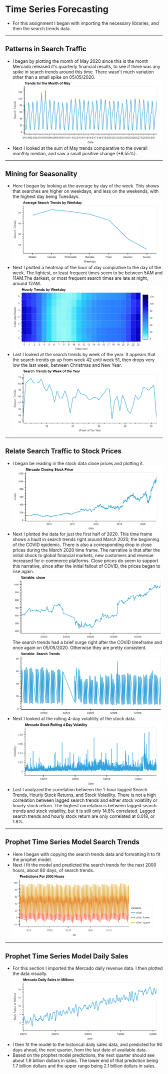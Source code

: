 # Time Series Forecasting
* For this assignment I began with importing the necessary libraries, and then the search trends data.
---
## Patterns in Search Traffic
* I began by plotting the month of May 2020 since this is the month Mercado released it's quarterly financial results, to see if there was any spike in search trends around this time. There wasn't much variation other than a small spike on 05/05/2020. 
![May 2020 Plot](Plots/May_2020_plot.png)
* Next I looked at the sum of May trends comparative to the overall monthly median, and saw a small positive change (+8.55%). 
---
## Mining for Seasonality
* Here I began by looking at the average by day of the week. This shows that searches are higher on weekdays, and less on the weekends, with the highest day being Tuesdays. 
![Average by Weekday](Plots/weekday_plot.png) 
* Next I plotted a heatmap of the hour of day comprative to the day of the week. The lightest, or least frequent times seem to be between 5AM and 11AM.The darkest, or most frequent search times are late at night, around 12AM. 
![Heatmap Plot](Plots/heatmap_plot.png)
* Last I looked at the search trends by week of the year. It appears that the search trends go up from week 42 until week 51, then drops very low the last week, between Christmas and New Year.
![Search Trends Week of Year](Plots/weekofyear_plot.png)
---
## Relate Search Traffic to Stock Prices
* I began be reading in the stock data close prices and plotting it. 
![Mercado Closing Price](Plots/close_plot.png) 
* Next I plotted the data for just the first half of 2020. This time frame shows a hault in search trends right around March 2020, the beginning of the COVID epidemic. There is also a corresponding drop in close prices during the March 2020 time frame. The narrative is that after the initial shock to global financial markets, new customers and revenue increased for e-commerce platforms. Close prices do seem to support this narrative, since after the initial fallout of COVID, the prices began to rise again.  
![First Half 2020 Close](Plots/first_half2020_close_plot.png)
The search trends had a brief surge right after the COVID timeframe and once again on 05/05/2020. Otherwise they are pretty consistent. 
![First Half 2020 Trends](Plots/first_half2020_trends_plot.png)
* Next I looked at the rolling 4-day volatility of the stock data. 
![Rolling 4-Day Volatility](Plots/rolling_volatility_plot.png)
* Last I analyzed the correlation between the 1-hour lagged Search Trends, Hourly Stock Returns, and Stock Volatility. There is not a high correlation between lagged search trends and either stock volatility or hourly stock return. The highest correlation is between lagged search trends and stock volatility, but it is still only 14.8% correlated. Lagged search trends and hourly stock return are only correlated at 0.018, or 1.8%. 
---
## Prophet Time Series Model Search Trends
* Here I began with copying the search trends data and formatting it to fit the prophet model. 
* Next I fit the model and predicted the search trends for the next 2000 hours, about 80 days, of search trends.  
![Search Trends Predictions](Plots/predictions_plot.png)
---
## Prophet Time Series Model Daily Sales
* For this section I imported the Mercado daily revenue data. I then plotted the data visually. 
![Mercado Daily Sales](Plots/daily_sales_plot.png)
* I then fit the model to the historical daily sales data, and predicted for 90 days ahead, the next quarter, from the last date of available data.  
* Based on the prophet model predictions, the next quarter should see about 1.9 billion dollars in sales. The lower end of that prediction being 1.7 billion dollars and the upper range being 2.1 billion dollars in sales. 